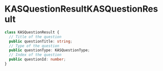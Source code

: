 # <a name="kasquestionresult"></a><span data-ttu-id="a5e60-101">KASQuestionResult</span><span class="sxs-lookup"><span data-stu-id="a5e60-101">KASQuestionResult</span></span>
```typescript
class KASQuestionResult {
  // Title of the question
  public questionTitle: string;
  // Type of the question
  public questionType: KASQuestionType;
  // Index of the question
  public questionId: number;
}
```

